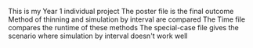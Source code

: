 This is my Year 1 individual project
The poster file is the final outcome
Method of thinning and simulation by interval are compared
The Time file compares the runtime of these methods
The special-case file gives the scenario where simulation by interval doesn't work well
